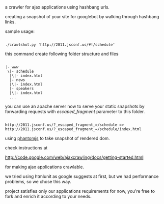 a crawler for ajax applications using hashbang urls.

creating a snapshot of your site for googlebot by walking through hashbang links.

sample usage:

<code>
./crawlshot.py 'http://2011.jsconf.us/#!/schedule'
</code>

this command create following folder structure and files

<code>
|- www
 \|- schedule
  |\|- index.html
  |- news
  |\|- index.html
  |- speakers
  |\|- index.html
  ...
</code>

you can use an apache server now to serve your static snapshots by forwarding
requests with _escaped_fragment_ parameter to this folder.

<code>
http://2011.jsconf.us/?_escaped_fragment_=/schedule => http://2011.jsconf.us/?_escaped_fragment_=/schedule/index.html
</code>

using [phantomjs](http://www.phantomjs.org/) to take snapshot of rendered dom.

check instructions at

http://code.google.com/web/ajaxcrawling/docs/getting-started.html

for making ajax applications crawlable.

we tried using htmlunit as google suggests at first, but we had performance
problems, so we chose this way.


project satisfies only our applications requirements for now, you're free to
fork and enrich it according to your needs.

